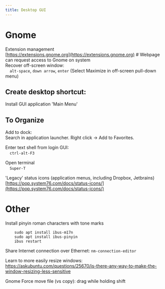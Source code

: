 ```yaml
---
title: Desktop GUI
---
```


# Gnome

Extension management  
 [https://extensions.gnome.org](https://extensions.gnome.org) \# Webpage can request access to Gnome on system  
 Recover off-screen window:  
  `alt-space`, `down arrow`, `enter` \(Select Maximize in off-screen pull-down menu\)

## Create desktop shortcut:

Install GUI application 'Main Menu'

## To Organize

Add to dock:  
Search in application launcher. Right click -> Add to Favorites.

Enter text shell from login GUI:  
  `ctrl-alt-F3`  

 Open terminal  
  `Super-T`

'Legacy' status icons \(application menus, including Dropbox, Jetbrains\)  
[https://pop.system76.com/docs/status-icons/](https://pop.system76.com/docs/status-icons/)  

# Other

Install pinyin roman characters with tone marks
```
	sudo apt install ibus-m17n
	sudo apt install ibus-pinyin
	ibus restart
```

Share Internet connection over Ethernet:
  `nm-connection-editor`

Learn to more easily resize windows: https://askubuntu.com/questions/25670/is-there-any-way-to-make-the-window-resizing-less-sensitive

Gnome
  Force move file (vs copy): drag while holding shift

